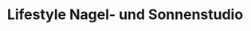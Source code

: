 ---
title: "Lifestyle Nagel- und Sonnenstudio"
url: /amberg/lifestyle-nagel-und-sonnenstudio/
shop: Kosmetik
---